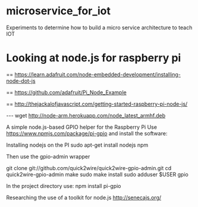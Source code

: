 # microservice_for_iot
Experiments to determine how to build a micro service architecture to teach IOT


# Looking at node.js for raspberry pi 

== https://learn.adafruit.com/node-embedded-development/installing-node-dot-js


== https://github.com/adafruit/Pi_Node_Example

== http://thejackalofjavascript.com/getting-started-raspberry-pi-node-js/
  
   ---  wget http://node-arm.herokuapp.com/node_latest_armhf.deb

A simple node.js-based GPIO helper for the Raspberry Pi
Use https://www.npmjs.com/package/pi-gpio and install the software:

Installing nodejs on the PI
sudo apt-get install nodejs npm

Then use the gpio-admin wrapper

git clone git://github.com/quick2wire/quick2wire-gpio-admin.git
cd quick2wire-gpio-admin
make
sudo make install
sudo adduser $USER gpio

In the project directory use:
npm install pi-gpio

Researching the use of a toolkit for node.js
http://senecajs.org/
